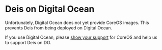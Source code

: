Deis on Digital Ocean
===================================================

Unfortunately, Digital Ocean does not yet provide CoreOS images. This prevents Deis from being deployed on Digital Ocean.

If you use Digital Ocean, please [show your support](http://digitalocean.uservoice.com/forums/136585-digital-ocean/suggestions/4250154-suport-coreos-as-a-deployment-platform) for CoreOS and help us to support Deis on DO.
